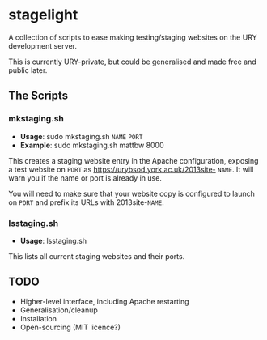 # stagelight

A collection of scripts to ease making testing/staging websites on
the URY development server.

This is currently URY-private, but could be generalised and made
free and public later.

## The Scripts

### mkstaging.sh

* **Usage**: sudo mkstaging.sh ``NAME`` ``PORT``
* **Example**: sudo mkstaging.sh mattbw 8000

This creates a staging website entry in the Apache configuration,
exposing a test website on ``PORT`` as
https://urybsod.york.ac.uk/2013site- ``NAME``.  It will warn you if
the name or port is already in use.

You will need to make sure that your website copy is configured to
launch on ``PORT`` and prefix its URLs with 2013site-``NAME``.

### lsstaging.sh

* **Usage**: lsstaging.sh

This lists all current staging websites and their ports.

## TODO

* Higher-level interface, including Apache restarting
* Generalisation/cleanup
* Installation
* Open-sourcing (MIT licence?)
